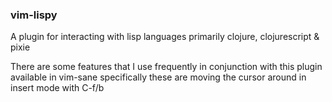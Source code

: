 ### vim-lispy

A plugin for interacting with lisp languages primarily clojure, clojurescript & pixie

There are some features that I use frequently in conjunction with this plugin available in vim-sane
specifically these are moving the cursor around in insert mode with C-f/b
